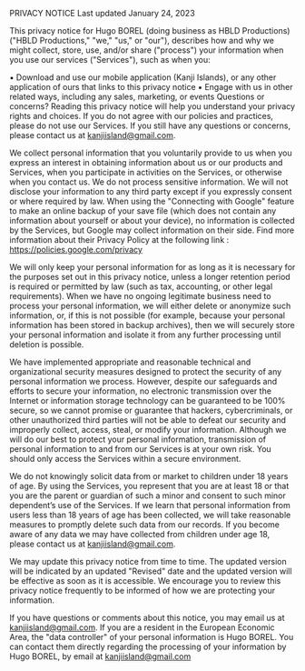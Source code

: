 PRIVACY NOTICE
Last updated January 24, 2023

This privacy notice for Hugo BOREL (doing business as HBLD Productions) ("HBLD
Productions," "we," "us," or "our"), describes how and why we might collect, store,
use, and/or share ("process") your information when you use our services
("Services"), such as when you:

▪ Download and use our mobile application (Kanji Islands), or any other
application of ours that links to this privacy notice
▪ Engage with us in other related ways, including any sales, marketing, or events
Questions or concerns? Reading this privacy notice will help you understand your
privacy rights and choices. If you do not agree with our policies and practices, please
do not use our Services. If you still have any questions or concerns, please contact us
at kanjiisland@gmail.com.

We collect personal information that you voluntarily provide to us when you express an
interest in obtaining information about us or our products and Services, when you
participate in activities on the Services, or otherwise when you contact us.
We do not process sensitive information.
We will not disclose your information to any third party except if you expressly consent or where required by law.
When using the "Connecting with Google" feature to make an online backup of your save file (which does not contain any information about yourself or about your device), 
no information is collected by the Services, but Google may collect information on their side.
Find more information about their Privacy Policy at the following link : https://policies.google.com/privacy

We will only keep your personal information for as long as it is necessary for the
purposes set out in this privacy notice, unless a longer retention period is required or
permitted by law (such as tax, accounting, or other legal requirements).
When we have no ongoing legitimate business need to process your personal
information, we will either delete or anonymize such information, or, if this is not
possible (for example, because your personal information has been stored in backup
archives), then we will securely store your personal information and isolate it from any
further processing until deletion is possible.

We have implemented appropriate and reasonable technical and organizational
security measures designed to protect the security of any personal information we
process. However, despite our safeguards and efforts to secure your information, no
electronic transmission over the Internet or information storage technology can be
guaranteed to be 100% secure, so we cannot promise or guarantee that hackers,
cybercriminals, or other unauthorized third parties will not be able to defeat our security
and improperly collect, access, steal, or modify your information. Although we will do
our best to protect your personal information, transmission of personal information to
and from our Services is at your own risk. You should only access the Services within a
secure environment.

We do not knowingly solicit data from or market to children under 18 years of age. By
using the Services, you represent that you are at least 18 or that you are the parent or
guardian of such a minor and consent to such minor dependent’s use of the Services. If
we learn that personal information from users less than 18 years of age has been
collected, we will take reasonable measures to promptly delete such data from our records. 
If you become aware of any data we may have collected from children under age 18, please contact us at kanjiisland@gmail.com.

We may update this privacy notice from time to time. The updated version will be
indicated by an updated "Revised" date and the updated version will be effective as
soon as it is accessible. We encourage you to review this privacy notice frequently to be
informed of how we are protecting your information.

If you have questions or comments about this notice, you may email us at
kanjiisland@gmail.com.
If you are a resident in the European Economic Area, the "data controller" of your
personal information is Hugo BOREL. You can contact them directly regarding the processing of
your information by Hugo BOREL, by email at kanjiisland@gmail.com
